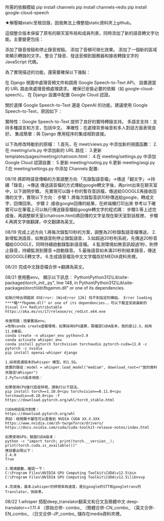 所需的依賴模組
pip install channels
pip install channels-redis 
pip install google-cloud-speech

★解壓縮static至根目錄，因我無法上傳整個static資料夾上github。

這個整合版本保留了原有的聊天室布局和成員列表，同時添加了新的語音轉文字功能。主要變更包括：

添加了錄音按鈕和停止錄音按鈕。
添加了音頻可視化效果。
添加了一個新的區域來顯示轉錄的文字。
整合了錄音、發送音頻到服務器和接收轉錄文字的 JavaScript 代碼。

為了實現描述的功能，還需要確保以下幾點：

在 Django 視圖中處理音頻文件和調用 Google Speech-to-Text API。
設置適當的 URL 路由來處理音頻處理請求。
確保已安裝必要的依賴（如 google-cloud-speech）。
在 Django 設置中配置 Google Cloud 認證。

關於選擇 Google Speech-to-Text 還是 OpenAI 的功能，建議使用 Google Speech-to-Text，原因如下：

實時性：Google Speech-to-Text 提供了良好的實時轉錄支持。
多語言支持：支持多種語言和方言，包括中文。
準確性：在處理背景噪音和多人對話方面表現良好。
集成簡單：與 Django 應用程序的集成相對直接。

以下為修改時動到的原檔：
1.首先，在 meet/views.py 中添加新的視圖函數：
2.在 meeting/urls.py 中添加新的 URL 路徑：
3.更新 templates/pages/meeting/chatroom.html：
4.在 meeting/settings.py 中添加 Google Cloud 認證設置：
5.更新 meeting/routing.py
6.更新 meeting/asgi.py
7.在 meeting/settings.py 中添加 Channels 配置:

08/18 將即時語音傳輸的方案調整方向 「先錄製語音檔」→傳送「翻文字」→持續「錄音」→傳送
傳送語音檔的方式傳給google轉文字後，再print出來在聊天室中，以下說明步驟。
先實現可以錄十秒的暫存音訊檔，傳送給GOOGLE再接收回傳的文字，實現以下方向： 
步驟 1 .將每次錄製音訊10秒傳送給google，轉成文字，回傳回來。 
步驟 2 .接收google回傳的結果，在終端機打印出來 參考以下確實可以在筆電上可以執行傳送錄音檔給google轉文字的程式碼： 
步驟3.等上述完成後，再調整聊天室(chatroom.html)將回傳的文字呈現在聊天室對話框裡，
步驟4.再將文字做翻譯，中文翻譯為英文。

08/19 完成上述方向
1.將每次錄製10秒的方案，調整為20秒錄製語音檔傳送，
2.新增監測語音，如無語音則停止錄製語音，
3.如超過20秒則系統，先傳送20秒音檔給GOOGLE，同時持續啟動錄製新語音檔。
4.監測環境如無音訊超過1秒，則停止錄音，持續監測到聲音→啟動錄音。
5.最後語音如未滿20秒則結束錄音，傳送給GOOGLE轉文字。
6.生成語音檔及中文文字檔存於MEDIA資料夾裡。

08/20 完成中文錄音檔合併→翻譯為英文。

08/21 使用舊env。
      顯示以下訊息：
      Python\Python312\Lib\site-packages\torch\__init__.py", line 148, in <module>
      Python\Python312\Lib\site-packages\torch\lib\fbgemm.dll" or one of its dependencies.

    如執行時出現錯誤 OSError: [WinError 126] 找不到指定的模組。 Error loading ****略**fbgemm.dll" or one of its dependencies.，可以下載並安装最新的 Visual C++ Redistributable
    https://aka.ms/vs/17/release/vc_redist.x64.exe

    改善問題：捨棄舊版env。  
    ★改用conda create虛擬環境，如果採用GPU運算，需確認CUDA版本，我的是12.5，採用11.8兼容。
    conda create -n whisper_env python=3.9
    conda activate whisper_env
    conda install pytorch torchvision torchaudio pytorch-cuda=11.8 -c pytorch -c nvidia
    pip install openai-whisper django

    1.採用普通版本的whisper 模型。約1.5G。
    放置的路徑：model = whisper.load_model("medium", download_root=r"放的資料夾路徑\Whisper")
    2.PyTorch版本相依：
    
    如果使用CPU進行語音辨視，請執行以下語法。
    pip install torch==1.10.0+cpu torchvision==0.11.0+cpu torchaudio==0.10.0+cpu -f https://download.pytorch.org/whl/torch_stable.html
    
    CUDA相容版次對應：
    https://download.pytorch.org/whl
    例如：檢視顯卡屬性可以查看到 NVDIA CUDA XX.X.XXX
    https://www.nvidia.com/zh-tw/geforce/drivers/
    https://docs.nvidia.com/cuda/cuda-toolkit-release-notes/index.html

    如果使用GPU，驗證CUDA版本：
    python -c "import torch; print(torch.__version__); print(torch.cuda.is_available())"
    應該要出現以下：
    2.4.0
    True

    3.環境變數，確認一下：
    C:\Program Files\NVIDIA GPU Computing Toolkit\CUDA\v12.5\bin
    C:\Program Files\NVIDIA GPU Computing Toolkit\CUDA\v12.5\libnvvp

    4.完成後，基本上whisper的辨視率與速度，是比google的STT和googletrans的Translator，快與準。
08/22
    1.whisper 搭配deep_translator翻英文和日文及簡體中文
      deep-translator==1.11.4
      （原始合併-   combo_
      （簡體合併-CN_combo_
      （英文合併-EN_combo_
      （日文合併-JP_combo_
    儲存在media資料夾裡。

    